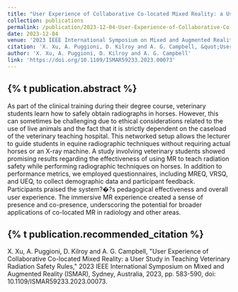 ```yaml
---
title: "User Experience of Collaborative Co-located Mixed Reality: a User Study in Teaching Veterinary Radiation Safety Rules"
collection: publications
permalink: /publication/2023-12-04-User-Experience-of-Collaborative-Co-located-Mixed-Reality-a-User-Study-in-Teaching-Veterinary-Radiation-Safety-Rules
date: 2023-12-04
venue: '2023 IEEE International Symposium on Mixed and Augmented Reality (ISMAR)'
citation: 'X. Xu, A. Puggioni, D. Kilroy and A. G. Campbell, &quot;User Experience of Collaborative Co-located Mixed Reality: a User Study in Teaching Veterinary Radiation Safety Rules,&quot; 2023 IEEE International Symposium on Mixed and Augmented Reality (ISMAR), Sydney, Australia, 2023, pp. 583-590, doi: 10.1109/ISMAR59233.2023.00073.'
author: 'X. Xu, A. Puggioni, D. Kilroy and A. G. Campbell'
link: 'https://doi.org/10.1109/ISMAR59233.2023.00073'
---
```

{% t publication.abstract %} 
------ 
As part of the clinical training during their degree course, veterinary students learn how to safely obtain radiographs in horses. However, this can sometimes be challenging due to ethical considerations related to the use of live animals and the fact that it is strictly dependent on the caseload of the veterinary teaching hospital. This networked setup allows the lecturer to guide students in equine radiographic techniques without requiring actual horses or an X-ray machine. A study involving veterinary students showed promising results regarding the effectiveness of using MR to teach radiation safety while performing radiographic techniques on horses. In addition to performance metrics, we employed questionnaires, including MREQ, VRSQ, and UEQ, to collect demographic data and participant feedback. Participants praised the system?�?s pedagogical effectiveness and overall user experience. The immersive MR experience created a sense of presence and co-presence, underscoring the potential for broader applications of co-located MR in radiology and other areas.

{% t publication.recommended_citation %} 
------ 
X. Xu, A. Puggioni, D. Kilroy and A. G. Campbell, "User Experience of Collaborative Co-located Mixed Reality: a User Study in Teaching Veterinary Radiation Safety Rules," 2023 IEEE International Symposium on Mixed and Augmented Reality (ISMAR), Sydney, Australia, 2023, pp. 583-590, doi: 10.1109/ISMAR59233.2023.00073.